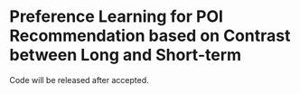 # Preference Learning for POI Recommendation based on Contrast between Long and Short-term
Code will be released after accepted.
